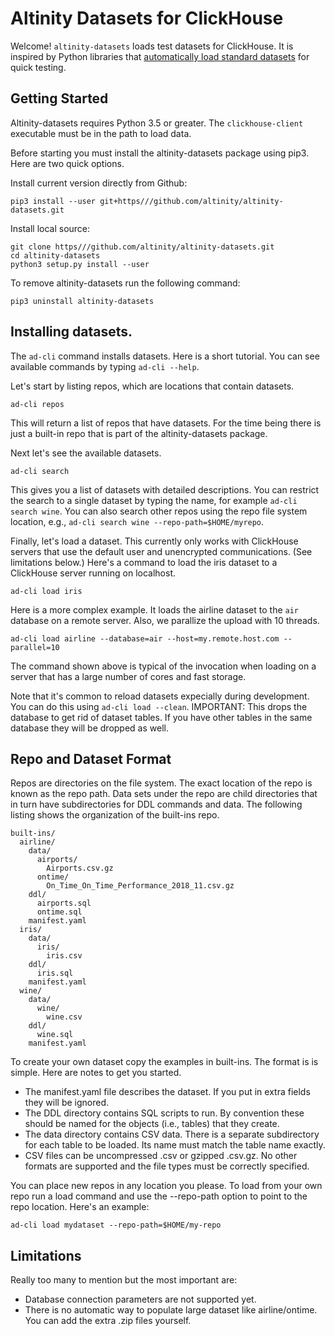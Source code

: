 # Altinity Datasets for ClickHouse

Welcome!  `altinity-datasets` loads test datasets for ClickHouse.  It is 
inspired by Python libraries that [automatically load standard datasets](https///scikit-learn.org/stable/modules/generated/sklearn.datasets.load_iris.html#sklearn.datasets.load_iris) 
for quick testing.  

## Getting Started

Altinity-datasets requires Python 3.5 or greater. The `clickhouse-client` 
executable must be in the path to load data. 

Before starting you must install the altinity-datasets package using
pip3. Here are two quick options.

Install current version directly from Github:
```
pip3 install --user git+https///github.com/altinity/altinity-datasets.git
```

Install local source:
```
git clone https///github.com/altinity/altinity-datasets.git
cd altinity-datasets
python3 setup.py install --user
```

To remove altinity-datasets run the following command:
```
pip3 uninstall altinity-datasets
```

## Installing datasets.

The `ad-cli` command installs datasets.  Here is a short tutorial.  You can 
see available commands by typing `ad-cli --help`. 

Let's start by listing repos, which are locations that contain datasets. 

```
ad-cli repos
```
This will return a list of repos that have datasets.  For the time being there
is just a built-in repo that is part of the altinity-datasets package. 

Next let's see the available datasets.  
```
ad-cli search
```
This gives you a list of datasets with detailed descriptions.  You can 
restrict the search to a single dataset by typing the name, for example
`ad-cli search wine`.  You can also search other repos using the repo 
file system location, e.g., `ad-cli search wine --repo-path=$HOME/myrepo`.

Finally, let's load a dataset.  This currently only works with ClickHouse
servers that use the default user and unencrypted communications.  (See 
limitations below.) Here's a command to load the iris dataset to a 
ClickHouse server running on localhost. 

```
ad-cli load iris
```

Here is a more complex example.  It loads the airline dataset to the `air`
database on a remote server.  Also, we parallize the upload with 10 threads. 
```
ad-cli load airline --database=air --host=my.remote.host.com --parallel=10
```

The command shown above is typical of the invocation when loading on a 
server that has a large number of cores and fast storage. 

Note that it's common to reload datasets expecially during development.
You can do this using `ad-cli load --clean`.  IMPORTANT:  This drops the
database to get rid of dataset tables.  If you have other tables in the
same database they will be dropped as well.

## Repo and Dataset Format

Repos are directories on the file system.  The exact location of the repo is 
known as the repo path.  Data sets under the repo are child directories that
in turn have subdirectories for DDL commands and data.  The following listing 
shows the organization of the built-ins repo. 

```
built-ins/
  airline/
    data/
      airports/
        Airports.csv.gz
      ontime/
        On_Time_On_Time_Performance_2018_11.csv.gz
    ddl/
      airports.sql
      ontime.sql
    manifest.yaml
  iris/
    data/
      iris/
        iris.csv
    ddl/
      iris.sql
    manifest.yaml
  wine/
    data/
      wine/
        wine.csv
    ddl/
      wine.sql
    manifest.yaml
```

To create your own dataset copy the examples in built-ins.  The format is 
is simple.  Here are notes to get you started. 

* The manifest.yaml file describes the dataset.  If you put in extra fields 
  they will be ignored. 
* The DDL directory contains SQL scripts to run.  By convention these should
  be named for the objects (i.e., tables) that they create. 
* The data directory contains CSV data.  There is a separate subdirectory 
  for each table to be loaded.  Its name must match the table name exactly.
* CSV files can be uncompressed .csv or gzipped .csv.gz.  No other formats
  are supported and the file types must be correctly specified. 

You can place new repos in any location you please.  To load from your 
own repo run a load command and use the --repo-path option to point to the
repo location.  Here's an example:

```
ad-cli load mydataset --repo-path=$HOME/my-repo
```

## Limitations

Really too many to mention but the most important are:

* Database connection parameters are not supported yet.
* There is no automatic way to populate large dataset like airline/ontime. 
  You can add the extra .zip files yourself. 
